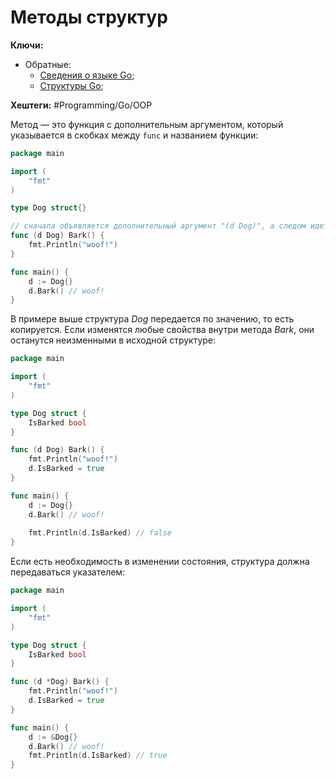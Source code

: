 
# Методы структур

**Ключи:**
- Обратные:
	- [Сведения о языке Go](GO);
	- [Структуры Go](Go-structure-methods);

**Хештеги:** #Programming/Go/OOP

Метод — это функция с дополнительным аргументом, который указывается в скобках между `func` и названием функции:

```go
package main

import (
	"fmt"
)

type Dog struct{}

// сначала объявляется дополнительный аргумент "(d Dog)", а следом идет обычное описание функции
func (d Dog) Bark() {
	fmt.Println("woof!")
}

func main() {
	d := Dog{}
	d.Bark() // woof!
}
```

В примере выше структура _Dog_ передается по значению, то есть копируется. Если изменятся любые свойства внутри метода _Bark_, они останутся неизменными в исходной структуре:

```go
package main

import (
	"fmt"
)

type Dog struct {
	IsBarked bool
}

func (d Dog) Bark() {
	fmt.Println("woof!")
	d.IsBarked = true
}

func main() {
	d := Dog{}
	d.Bark() // woof!
	
	fmt.Println(d.IsBarked) // false
}
```

Если есть необходимость в изменении состояния, структура должна передаваться указателем:

```go
package main

import (
	"fmt"
)

type Dog struct {
	IsBarked bool
}

func (d *Dog) Bark() {
	fmt.Println("woof!")
	d.IsBarked = true
}

func main() {
	d := &Dog{}
	d.Bark() // woof!
	fmt.Println(d.IsBarked) // true 
}
```

